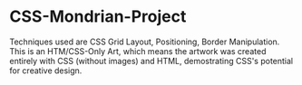 # CSS-Mondrian-Project
Techniques used are CSS Grid Layout, Positioning, Border Manipulation. 
This is an HTM/CSS-Only Art, which means the artwork was created entirely with CSS (without images) and HTML, demostrating CSS's potential for creative design.
